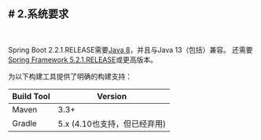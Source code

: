 <h2># 2.系统要求</h2><br>

Spring Boot 2.2.1.RELEASE需要[Java 8](https://www.java.com/)，并且与Java 13（包括）兼容。 还需要[Spring Framework 5.2.1.RELEASE](https://docs.spring.io/spring/docs/5.2.1.RELEASE/spring-framework-reference/)或更高版本。

为以下构建工具提供了明确的构建支持：


| Build Tool | Version |
| ------- | ------- |
|    Maven     |    3.3+     |
|    Gradle     |    5.x (4.10也支持，但已经弃用)     |
